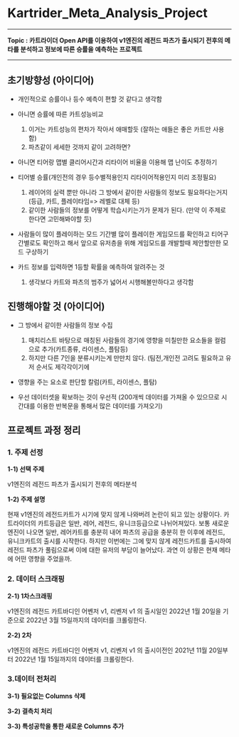 # Kartrider_Meta_Analysis_Project

---

**Topic : 카트라이더 Open API를 이용하여 v1엔진의 레전드 파츠가 출시되기 전후의 메타를 분석하고 정보에 따른 승률을 예측하는 프로젝트**

---

## 초기방향성 (아이디어)
- 개인적으로 승률이나 등수 예측이 편할 것 같다고 생각함
- 아니면 승률에 따른 카트성능비교

  1. 이거는 카트성능의 편차가 작아서 애매할듯 (잘하는 애들은 좋은 카트만 사용함)
  2. 파츠같이 세세한 것까지 같이 고려하면?
- 아니면 티어랑 맵별 클리어시간과 리타이어 비율을 이용해 맵 난이도 추정하기
- 티어별 승률(개인전의 경우 등수별적용인지 리타이어적용인지 미리 조정필요) 
  1. 레이어의 실력 뿐만 아니라 그 방에서 같이한 사람들의 정보도 필요하다는거지(등급, 카트, 플레이타임=> 레벨로 대체  등)
  2. 같이한 사람들의 정보를 어떻게 학습시키는가가 문제가 된다. (만약 이 주제로 한다면 고민해봐야할 듯)
- 사람들이 많이 플레이하는 모드 기간별 많이 플레이한 게임모드를 확인하고 티어구간별로도 확인하고 해서 앞으로 유저층을 위해 게임모드를 개발할때
제안할만한 모드 구상하기
- 카드 정보를 입력하면 1등할 확률을 예측하여 알려주는 것
  1. 생각보다 카트와 파츠의 범주가 넓어서 시행해볼만하다고 생각함

## 진행해야할 것 (아이디어)

- 그 방에서 같이한 사람들의 정보 수집

  1. 매치리스트 바탕으로 매칭된 사람들의 경기에 영향을 미칠만한 요소들을 컬럼으로 추가(카트종류, 라이센스, 플탐등)
  2. 하지만 다른 7인을 분류시키는게 만만치 않다. (팀전,개인전 고려도 필요하고 유저 순서도 제각각이기에
- 영향을 주는 요소로 판단할 칼럼(카트, 라이센스, 플탐)
- 우선 데이터셋을 확보하는 것이 우선적 (200개씩 데이터를 가져올 수 있으므로 시간대를 이용한 반복문을 통해서 많은 데이터를 가져오기)

## 프로젝트 과정 정리

### 1. 주제 선정

**1-1) 선택 주제**

v1엔진의 레전드 파츠가 출시되기 전후의 메타분석

**1-2) 주제 설명**

현재 v1엔진의 레전드카트가 시기에 맞지 않게 나와버려 논란이 되고 있는 상황이다. 
카트라이더의 카트등급은 일반, 레어, 레전드, 유니크등급으로 나뉘어져있다. 
보통 새로운 엔진이 나오면 일반, 레어카트를 충분히 내어 파츠의 공급을 충분히 한
이후에 레전드, 유니크카트의 출시를 시작한다. 하지만 이번에는 그에 맞지 않게
레전드카트를 출시하여 레전드 파츠가 풀림으로써 이에 대한 유저의 부담이 
늘어났다. 과연 이 상황은 현재 메타에 어떤 영향을 주었을까.

### 2. 데이터 스크래핑

**2-1) 1차스크래핑**

v1엔진의 레전드 카트바디인 어벤저 v1, 리벤저 v1 의 출시일인 2022년 1월 20일을 기준으로 2022년 3월 15일까지의 데이터를 크롤링한다.

**2-2) 2차**

v1엔진의 레전드 카트바디인 어벤저 v1, 리벤저 v1 의 출시이전인  2021년 11월 20일부터  2022년 1월 15일까지의 데이터를 크롤링한다.

### 3.데이터 전처리

**3-1) 필요없는 Columns 삭제**

**3-2) 결측치 처리**

**3-3) 특성공학을 통한 새로운 Columns 추가**
